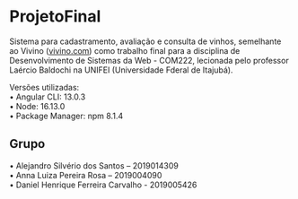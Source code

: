 # ProjetoFinal
Sistema para cadastramento, avaliação e consulta de vinhos, semelhante ao Vivino ([vivino.com](https://www.vivino.com/BR/pt/)) como trabalho final para a disciplina de Desenvolvimento de Sistemas da Web - COM222, lecionada pelo professor Laércio Baldochi na UNIFEI (Universidade Fderal de Itajubá).

Versões utilizadas:\
&bull; Angular CLI: 13.0.3\
&bull; Node: 16.13.0\
&bull; Package Manager: npm 8.1.4

## Grupo
&bull; Alejandro Silvério dos Santos – 2019014309\
&bull; Anna Luiza Pereira Rosa – 2019004090\
&bull; Daniel Henrique Ferreira Carvalho - 2019005426
